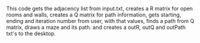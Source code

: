 This code gets the adjacency list from input.txt, creates a R matrix for open rooms and walls, 
          creates a Q matrix for path information,
          gets starting, ending and iteration number from user,
          with that values, finds a path from Q matrix,
          draws a maze and its path.
          and creates a outR, outQ and outPath txt's to the desktop.
